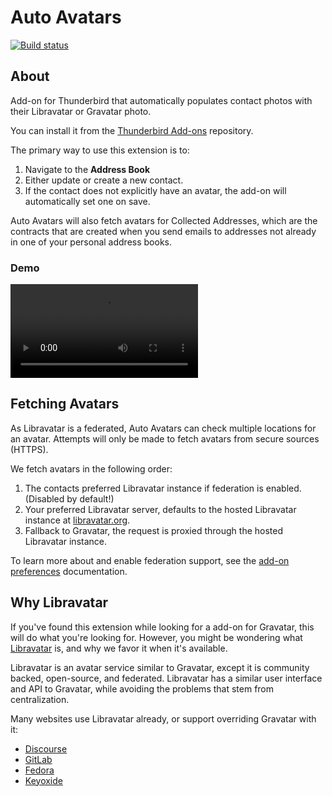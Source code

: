 # Auto Avatars

[![Build status](https://gitlab.com/Elypia/auto-avatars/badges/main/pipeline.svg)](https://gitlab.com/Elypia/auto-avatars/commits/main)

## About

Add-on for Thunderbird that automatically populates contact photos with their Libravatar or Gravatar photo.

You can install it from the [Thunderbird Add-ons](https://addons.thunderbird.net/en-US/thunderbird/addon/auto-avatars/) repository.

The primary way to use this extension is to:

1. Navigate to the **Address Book**
2. Either update or create a new contact.
3. If the contact does not explicitly have an avatar, the add-on will automatically set one on save.

Auto Avatars will also fetch avatars for Collected Addresses, which are the contracts that are created when you send emails to addresses not already in one of your personal address books.

### Demo

![Demonstration of the add-on in action. I create a new contact in an empty address book with the email address seth@falco.fun, and then press Save. After saving, Thunderbird updates the contact that was just created to feature the avatar from Libravatar.](https://gitlab.com/Elypia/auto-avatars/-/raw/main/assets/demo.webm)

## Fetching Avatars

As Libravatar is a federated, Auto Avatars can check multiple locations for an avatar. Attempts will only be made to fetch avatars from secure sources (HTTPS).

We fetch avatars in the following order:

1. The contacts preferred Libravatar instance if federation is enabled. (Disabled by default!)
2. Your preferred Libravatar server, defaults to the hosted Libravatar instance at [libravatar.org](https://www.libravatar.org).
3. Fallback to Gravatar, the request is proxied through the hosted Libravatar instance.

To learn more about and enable federation support, see the [add-on preferences](./docs/options.md) documentation.

## Why Libravatar

If you've found this extension while looking for a add-on for Gravatar, this will do what you're looking for. However, you might be wondering what [Libravatar](https://www.libravatar.org) is, and why we favor it when it's available.

Libravatar is an avatar service similar to Gravatar, except it is community backed, open-source, and federated. Libravatar has a similar user interface and API to Gravatar, while avoiding the problems that stem from centralization.

Many websites use Libravatar already, or support overriding Gravatar with it:

* [Discourse](https://github.com/discourse/discourse/pull/9137)
* [GitLab](https://docs.gitlab.com/ee/administration/libravatar.html)
* [Fedora](https://accounts.fedoraproject.org/)
* [Keyoxide](https://keyoxide.org/)
